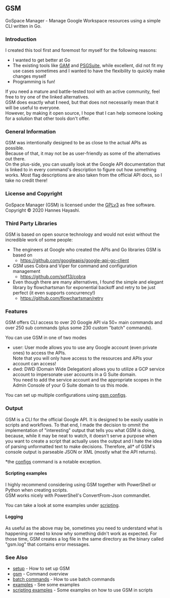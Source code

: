 ## GSM

GoSpace Manager - Manage Google Workspace resources using a simple CLI written in Go.

### Introduction

I created this tool first and foremost for myself for the following reasons:
- I wanted to get better at Go
- The existing tools like [GAM](https://github.com/jay0lee/GAM) and [PSGSuite](https://github.com/SCRT-HQ/PSGSuite), while excellent, did not fit my use cases sometimes and I wanted to have the flexibility to quickly make changes myself
- Programming is fun!

If you need a mature and battle-tested tool with an active community, feel free to try one of the linked alternatives.\
GSM does exactly what **I** need, but that does not necessarily mean that it will be useful to everyone.\
However, by making it open source, I hope that I can help someone looking for a solution that other tools don't offer.

### General Information

GSM was intentionally designed to be as close to the actual APIs as possible.\
Because of that, it may not be as user-friendly as some of the alternatives out there.\
On the plus-side, you can usually look at the Google API documentation that is linked to in every command's description to figure out how something works. Most flag descriptions are also taken from the official API docs, so I take no credit there!

### License and Copyright

GoSpace Manager (GSM) is licensed under the [GPLv3](https://gsm.hayashi-ke.online/license) as free software.
Copyright © 2020 Hannes Hayashi.

### Third Party Libraries

GSM is based on open source technology and would not exist without the incredible work of some people:
- The engineers at Google who created the APIs and Go libraries GSM is based on
  - https://github.com/googleapis/google-api-go-client
- GSM uses Cobra and Viper for command and configuration management
  - https://github.com/spf13/cobra
- Even though there are many alternatives, I found the simple and elegant library by flowchartsman for exponential backoff and retry to be just perfect (it even supports concurrency!)
  - https://github.com/flowchartsman/retry

### Features

GSM offers CLI access to over 20 Google API via 50+ main commands and over 
250 sub commands (plus some 230 custom "batch" commands).

You can use GSM in one of two modes
- user: User mode allows you to use any Google account (even private ones) to access the APIs.\
        Note that you will only have access to the resources and APIs your account can access!
- dwd:  DWD (Domain Wide Delegation) allows you to utilize a GCP service account to impersonate user accounts in a G Suite domain.\
 You need to add the service account and the appropriate scopes in the Admin Console of your G Suite domain to us this mode.

You can set up multiple configurations using [gsm configs](https://gsm.hayashi-ke.online/gsm/configs).

### Output

GSM is a CLI for the official Google API. It is designed to be easily usable in scripts and workflows. To that end, I made the decision to ommit the implementation of "interesting" output that tells you what GSM is doing, because, while it may be neat to watch, it doesn't serve a purpose when you want to create a script that actually uses the output and I hate the idea of parsing unformatted text to make decisions. Therefore, all* of GSM's console output is parseable JSON or XML (mostly what the API returns).

*the [configs](https://gsm.hayashi-ke.online/gsm/configs) command is a notable exception.

#### Scripting examples

I highly recommend considering using GSM together with PowerShell or Python when creating scripts.\
GSM works nicely with PowerShell's ConvertFrom-Json commandlet.

You can take a look at some examples under [scripting](https://gsm.hayashi-ke.online/scripting).

#### Logging

As useful as the above may be, sometimes you need to understand what is happening or need to know why something didn't work as expected. For those time, GSM creates a log file in the same directory as the binary called "gsm.log" that contains error messages.

### See Also

* [setup](https://gsm.hayashi-ke.online/setup)       - How to set up GSM
* [gsm](https://gsm.hayashi-ke.online/gsm)   - Command overview
* [batch commands](https://gsm.hayashi-ke.online/batch_commands)     - How to use batch commands
* [examples](https://gsm.hayashi-ke.online/examples) - See some examples
* [scripting examples](https://gsm.hayashi-ke.online/scripting) - Some examples on how to use GSM in scripts